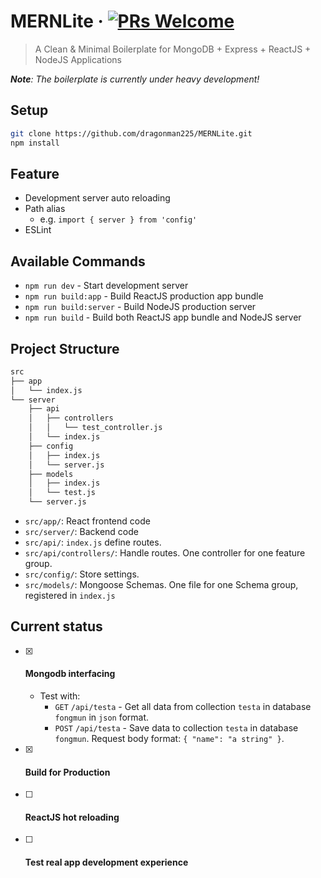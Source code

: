 # MERNLite &middot; [![PRs Welcome](https://img.shields.io/badge/PRs-welcome-brightgreen.svg?style=flat-square)](http://makeapullrequest.com)

> A Clean & Minimal Boilerplate for MongoDB + Express + ReactJS + NodeJS Applications

_**Note**: The boilerplate is currently under heavy development!_

## Setup
```bash
git clone https://github.com/dragonman225/MERNLite.git
npm install
```
## Feature
* Development server auto reloading
* Path alias
    * e.g. `import { server } from 'config'`
* ESLint

## Available Commands
* `npm run dev` - Start development server
* `npm run build:app` - Build ReactJS production app bundle
* `npm run build:server` - Build NodeJS production server
* `npm run build` - Build both ReactJS app bundle and NodeJS server

## Project Structure
```bash
src
├── app
│   └── index.js
└── server
    ├── api
    │   ├── controllers
    │   │   └── test_controller.js
    │   └── index.js
    ├── config
    │   ├── index.js
    │   └── server.js
    ├── models
    │   ├── index.js
    │   └── test.js
    └── server.js
```
* `src/app/`: React frontend code
* `src/server/`: Backend code
* `src/api/`: `index.js` define routes.
* `src/api/controllers/`: Handle routes. One controller for one feature group.
* `src/config/`: Store settings.
* `src/models/`: Mongoose Schemas. One file for one Schema group, registered in `index.js`

## Current status
- [x] #### Mongodb interfacing
    * Test with:
        * `GET` `/api/testa` -  Get all data from collection `testa` in database `fongmun` in `json` format.
        * `POST` `/api/testa` -  Save data to collection `testa` in database `fongmun`. Request body format: `{ "name": "a string" }`.
- [x] #### Build for Production
- [ ] #### ReactJS hot reloading
- [ ] #### Test real app development experience
